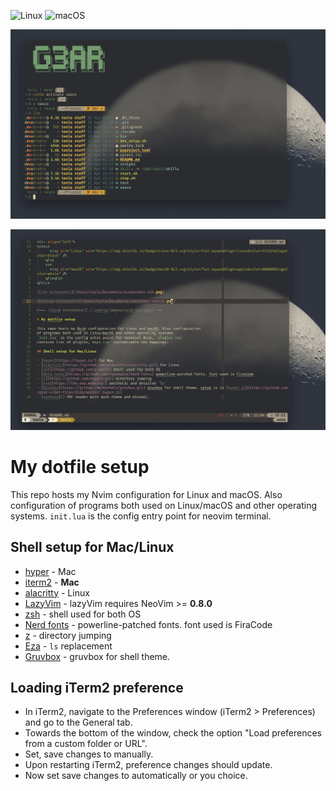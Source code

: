 <div align="left">
<p><a>
      <img alt="Linux" src="https://img.shields.io/badge/Linux-%23.svg?style=flat-square&logo=linux&color=FCC624&logoColor=black" />
    </a>
    <a>
      <img alt="macOS" src="https://img.shields.io/badge/macOS-%23.svg?style=flat-square&logo=apple&color=000000&logoColor=white" />
    </a></p>
</div>

![zsh-screenshot](./.config/images/screenshot-zsh.png)

![neovim-screenshot](./.config/images/screenshot-nvim.png)

# My dotfile setup

This repo hosts my Nvim configuration for Linux and macOS. Also configuration
of programs both used on Linux/macOS and other operating systems.
`init.lua` is the config entry point for neovim terminal.

## Shell setup for Mac/Linux

- [hyper](https://hyper.is/) - Mac
- [iterm2](https://iterm2.com/) - **Mac**
- [alacritty](https://github.com/alacritty/alacritty.git) - Linux
- [LazyVim](https://www.lazyvim.org/) - lazyVim requires NeoVim >= **0.8.0**
- [zsh](https://github.com/z-shell) - shell used for both OS
- [Nerd fonts](https://github.com/ryanoasis/nerd-fonts) - powerline-patched fonts. font used is FiraCode
- [z](https://github.com/rupa/z.git) - directory jumping
- [Eza](https://github.com/eza-community/eza) - `ls` replacement
- [Gruvbox](https://github.com/morhetz/gruvbox.git) - gruvbox for shell theme.

## Loading iTerm2 preference

- In iTerm2, navigate to the Preferences window (iTerm2 > Preferences) and go to the General tab.
- Towards the bottom of the window, check the option "Load preferences from a custom folder or URL".
- Set, save changes to manually.
- Upon restarting iTerm2, preference changes should update.
- Now set save changes to automatically or you choice.

